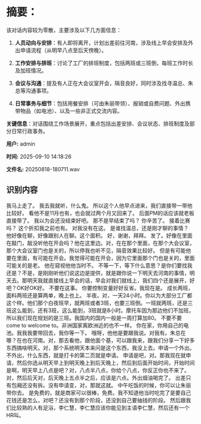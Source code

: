 # **摘要：**

该对话内容较为零散，主要涉及以下几方面信息：

1. **人员动向与安排**：有人即将离开，计划出差前往河南，涉及线上早会安排及外出申请流程（从明早八点至后天傍晚）。

2. **工作安排与排班**：讨论了工厂的排班制度，包括两班或三班倒，每班工作时长及加班情况。

3. **会议与沟通**：提及有人正在大会议室开会，隔音良好，同时涉及找寻温总、朱总等沟通事项。

4. **日常事务与细节**：包括用餐安排（可由朱丽带领）、报销或自费问题、外出携带物品（如电池）、以及一些非正式交流内容。

**关键信息**：对话围绕工作场景展开，重点包括出差安排、会议状态、排班制度及部分日常行政事务。

**用户:** admin

**时间:** 2025-09-10 14:18:26

**文件名:** 20250818-180711.wav

## 识别内容

我马上走了。
我去我就听，什么鬼。
所以这个人他早点进来，我们直接带一带他比较好。
看他不是11月也有，也会就过两个月又回来了。
后面PM的话应该就老板直接带了。
我以为会还没结束好吧。
那不是早结束了吗？
你辛苦了。
接着比赛吗？
这个折扣我之前也有。
对我没有在这。
是谁找温总，还是刚才聊的事情？
他好像在聊，好像跟别人在聊。这个面积。
好，谢谢，拜拜。
发了。好像在里面在敲门，敲没听他在开会吗？他在这里边。对，在在那个里面，在那个大会议室，那个大会议室门也是关的，所以停我也听不见，隔音效果比较好。
但是有可能他要在里面，有可能在开会。我觉得可能在开会，因为它里面那个门也是关的，里面可能关的是老。
他在窥视他他当时不。
不等一下，等下什么意思？是你们要找我还是？不是，是刚刚听他们说这边是提供，就是跟你说一下明天去河南的事情，明天去。那明天我就直接线上早会的话，早会对我们就线上，我们四个还是展开，好吧？OK好OK好。
不要在这事。
你要控制变量好好反省。我现在是。
成长两班，面料两班还是算两单，晚上也上。
半夜。对，一天24小时。你以为大部分工厂都这个样。他们那个白夜班早，就两班或者3班，也要三班倒。一班就两班，还是三班这么能到，还有3班，这么能到，3班就是8小时。摩托车因为那边他们不加班，所以我们现在规划的是三班。我国内的国内一般是一周打算加80。
不要不要come to welcome to。非洲国家离欧洲近的也不一样。
你在家，你用自己的电池。我我我要带回去，我你等一下。
哦呀，他他是要跟我说。对我有。朱总在哪？在也在河南。对，那去看他，跟他面个基，可以跟我来，跟我们分享一下好多东西搞啥明天。对，那个系统明天本来问是这个东西，我没上去。申请一个外出。不外出，什么东西，就是打卡的第二页就是申请。
申请是吧，对。那我现在就申请，然后你选从明天早上到明天晚上到后天晚上，然后到后面开始时间，开始时间是啊，明天早上八点是吧？对，八点半八点，你给个八点，你反正你也不来了。对，然后后天对，后天晚上五点半之后，应该是六点。外出烟油喝完了。
出差只有包厢还没有拆。没有申请变，对，那就这就。
中午吃饭的时候，你可以让朱丽带你去。
是免费的，就是商家可以很棒，免费。我不知道他当时吃完了是要自己花钱还是怎么，对吧？还没有到那个阶段，还没到自己要抽钱的阶段。
然后跟我们比较熟的人有足浴，李仁慧，李仁慧应该你能见到主语李仁慧，然后还有一个HR叫。
